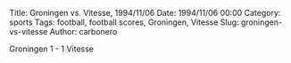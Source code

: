 Title: Groningen vs. Vitesse, 1994/11/06
Date: 1994/11/06 00:00
Category: sports
Tags: football, football scores, Groningen, Vitesse
Slug: groningen-vs-vitesse
Author: carbonero


Groningen 1 - 1 Vitesse
